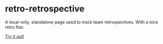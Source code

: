 # retro-retrospective
A local-only, standalone page used to track team retrospectives. With a nice retro flair.


[Try it out!](https://rawgit.com/EyeOfMidas/retro-retrospective/master/index.html)
